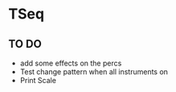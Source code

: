# TSeq

## TO DO
* add some effects on the percs
* Test change pattern when all instruments on
* Print Scale
